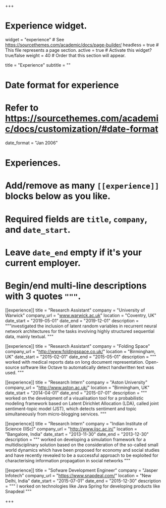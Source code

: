 +++
# Experience widget.
widget = "experience"  # See https://sourcethemes.com/academic/docs/page-builder/
headless = true  # This file represents a page section.
active = true  # Activate this widget? true/false
weight = 40  # Order that this section will appear.

title = "Experience"
subtitle = ""

# Date format for experience
#   Refer to https://sourcethemes.com/academic/docs/customization/#date-format
date_format = "Jan 2006"

# Experiences.
#   Add/remove as many `[[experience]]` blocks below as you like.
#   Required fields are `title`, `company`, and `date_start`.
#   Leave `date_end` empty if it's your current employer.
#   Begin/end multi-line descriptions with 3 quotes `"""`.
[[experience]]
  title = "Research Assistant"
  company = "University of Warwick"
  company_url = "www.warwick.ac.uk"
  location = "Coventry, UK"
  date_start = "2019-05-01"
  date_end = "2019-12-01"
  description = """investigated the inclusion of latent random variables in recurrent neural network architectures for the tasks involving highly structured sequential data, mainly textual.
  """

[[experience]]
  title = "Research Assistant"
  company = "Folding Space"
  company_url = "http://www.foldingspace.co.uk/"
  location = "Birmingham, UK"
  date_start = "2015-02-01"
  date_end = "2015-05-01"
  description = """  worked with medical reports data on
long document representation.  Open-source software like Octave to automatically detect handwritten text was used.
  """


[[experience]]
  title = "Research Intern"
  company = "Aston University"
  company_url = "http://www.aston.ac.uk/"
  location = "Birmingham, UK"
  date_start = "2014-04-01"
  date_end = "2015-07-01"
  description = """   worked on the development of a visualisation tool for a probabilistic modeling framework based
on Latent Dirichlet Allocation (LDA), called joint sentiment-topic model (JST), which detects sentiment and topic
simultaneously from micro-blogging services.
  """

[[experience]]
  title = "Research Intern"
  company = "Indian Institute of Science (IISc)"
  company_url = "http://www.iisc.ac.in/"
  location = "Bangalore, India"
  date_start = "2013-11-30"
  date_end = "2013-12-30"
  description = """ worked on developing a simulation framework for a multidisciplinary solution based on the consideration of the so-called small world dynamics which have been proposed for economy and social studies and have recently revealed
to be a successful approach to be exploited for characterising information propagation in social networks
  """
  
  
[[experience]]
  title = "Sofware Development Engineer"
  company = "Jasper Infotech"
  company_url = "https://www.snapdeal.com/"
  location = "New Delhi, India"
  date_start = "2015-07-01"
  date_end = "2015-12-30"
  description = """ I worked on technologies like Java Spring for developing products like Snapdeal
  """

+++
